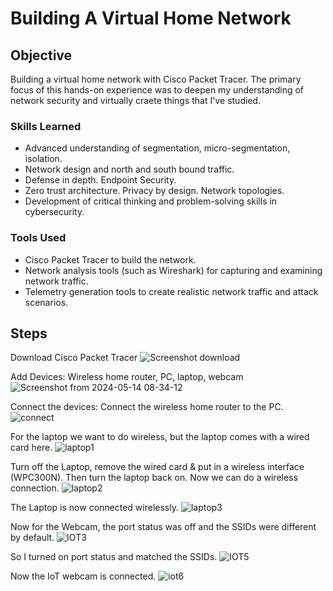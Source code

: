 # Building A Virtual Home Network

## Objective

Building a virtual home network with Cisco Packet Tracer. 
The primary focus of this hands-on experience was to deepen my understanding of network security and virtually craete things that I've studied. 

### Skills Learned

- Advanced understanding of segmentation, micro-segmentation, isolation. 
- Network design and north and south bound traffic. 
- Defense in depth. Endpoint Security.  
- Zero trust architecture. Privacy by design. Network topologies. 
- Development of critical thinking and problem-solving skills in cybersecurity.

### Tools Used

- Cisco Packet Tracer to build the network.
- Network analysis tools (such as Wireshark) for capturing and examining network traffic.
- Telemetry generation tools to create realistic network traffic and attack scenarios.

## Steps
Download Cisco Packet Tracer
![Screenshot download](https://github.com/Donella365/Virtual-Home-Network/assets/160889267/2d59ebc2-ee74-46c8-917c-df21751be4b6)

Add Devices: Wireless home router, PC, laptop, webcam
![Screenshot from 2024-05-14 08-34-12](https://github.com/Donella365/Virtual-Home-Network/assets/160889267/6322c072-8110-4ec3-b761-48af2ae5aad7)

Connect the devices: Connect the wireless home router to the PC. 
![connect](https://github.com/Donella365/Virtual-Home-Network/assets/160889267/70d8c0d4-d9da-4000-b8e3-cdc557ba61f8)

For the laptop we want to do wireless, but the laptop comes with a wired card here. 
![laptop1](https://github.com/Donella365/Virtual-Home-Network/assets/160889267/6693df62-015d-4de5-a24d-7bd33409e491)

Turn off the Laptop, remove the wired card & put in a wireless interface (WPC300N). Then turn the laptop back on. Now we can do a wireless connection. 
![laptop2](https://github.com/Donella365/Virtual-Home-Network/assets/160889267/d3bce214-f9b5-442c-b4f2-7964d41f3527)

The Laptop is now connected wirelessly. 
![laptop3](https://github.com/Donella365/Virtual-Home-Network/assets/160889267/c3ab113f-9385-4624-b9a3-21f67c3fe5bd)

Now for the Webcam, the port status was off and the SSIDs were different by default. 
![IOT3](https://github.com/Donella365/Virtual-Home-Network/assets/160889267/682b0f6c-cdea-470d-85f0-8ec45e85565d)

So I turned on port status and matched the SSIDs.
![IOT5](https://github.com/Donella365/Virtual-Home-Network/assets/160889267/7fd09777-e3b3-418f-b0e7-281debb2ba5a)

Now the IoT webcam is connected. 
![iot6](https://github.com/Donella365/Virtual-Home-Network/assets/160889267/69e6b78a-ad55-4377-9867-a54120f74953)
